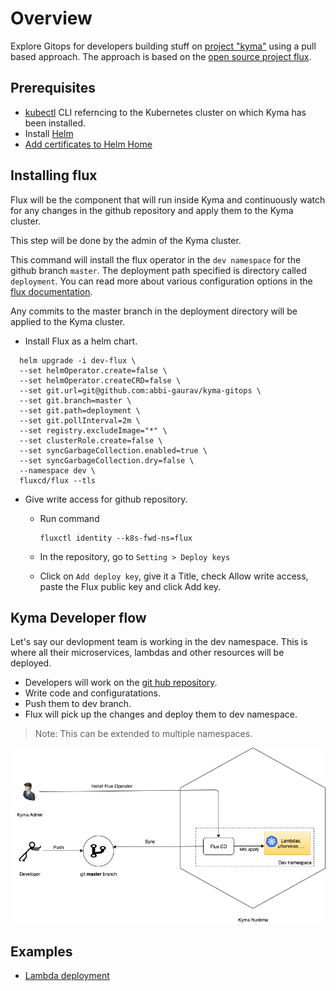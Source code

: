 # Overview

Explore Gitops for developers building stuff on [project "kyma"](https://kyma-project.io) using a pull based approach. The approach is based on the [open source project flux](https://www.weave.works/oss/flux/).

## Prerequisites

* [kubectl](https://kubernetes.io/docs/tasks/tools/install-kubectl/) CLI referncing to the Kubernetes cluster on which Kyma has been installed.
* Install [Helm](https://helm.sh/)
* [Add certificates to Helm Home](https://kyma-project.io/docs/components/security/#details-tls-in-tiller-add-certificates-to-helm-home)

## Installing flux

Flux will be the component that will run inside Kyma and continuously watch for any changes in the github repository and apply them to the Kyma cluster.

This step will be done by the admin of the Kyma cluster.

This command will install the flux operator in the `dev namespace` for the github branch `master`. The deployment path specified is directory called `deployment`. You can read more about various configuration options in the [flux documentation](https://github.com/fluxcd/flux/tree/master/chart/flux#configuration).

Any commits to the master branch in the deployment directory will be applied to the Kyma cluster.

* Install Flux as a helm chart.

```shell
  helm upgrade -i dev-flux \
  --set helmOperator.create=false \
  --set helmOperator.createCRD=false \
  --set git.url=git@github.com:abbi-gaurav/kyma-gitops \
  --set git.branch=master \
  --set git.path=deployment \
  --set git.pollInterval=2m \
  --set registry.excludeImage="*" \
  --set clusterRole.create=false \
  --set syncGarbageCollection.enabled=true \
  --set syncGarbageCollection.dry=false \
  --namespace dev \
  fluxcd/flux --tls
```

* Give write access for github repository.

  * Run command
  
    ```shell
    fluxctl identity --k8s-fwd-ns=flux
    ```
  
  * In the repository, go to `Setting > Deploy keys`
  * Click on `Add deploy key`, give it a Title, check Allow write access, paste the Flux public key and click Add key.

## Kyma Developer flow

Let's say our devlopment team is working in the dev namespace. This is where all their microservices, lambdas and other resources will be deployed.

* Developers will work on the [git hub repository](https://github.com/abbi-gaurav/kyma-gitops.git).
* Write code and configuratations.
* Push them to dev branch.
* Flux will pick up the changes and deploy them to dev namespace.

> Note: This can be extended to multiple namespaces.

![Kyma Flux Flow](assets/Kyma&#32;Flux&#32;flow&#32;Dev.png)

## Examples

* [Lambda deployment](code/lambdas/README.md)
